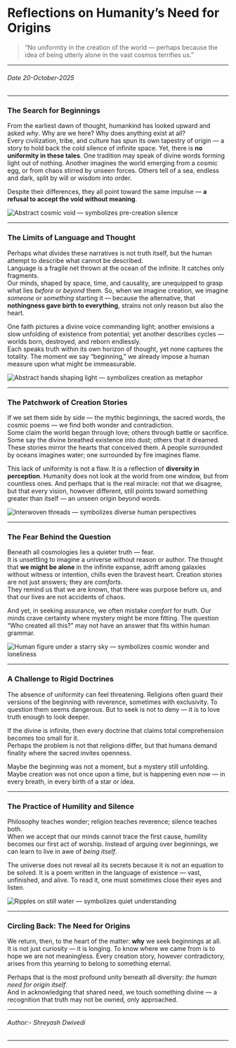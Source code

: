 # Reflections on Humanity’s Need for Origins

> “No uniformity in the creation of the world — perhaps because the idea of being utterly alone in the vast cosmos terrifies us.”  

---

###### Date 20-October-2025

---

### The Search for Beginnings

From the earliest dawn of thought, humankind has looked upward and asked *why*. Why are we here? Why does anything exist at all?  
Every civilization, tribe, and culture has spun its own tapestry of origin — a story to hold back the cold silence of infinite space. Yet, there is **no uniformity in these tales**. One tradition may speak of divine words forming light out of nothing. Another imagines the world emerging from a cosmic egg, or from chaos stirred by unseen forces. Others tell of a sea, endless and dark, split by will or wisdom into order.  

Despite their differences, they all point toward the same impulse — **a refusal to accept the void without meaning**.

![Abstract cosmic void — symbolizes pre-creation silence](image-cosmic-void.jpg)

---

### The Limits of Language and Thought

Perhaps what divides these narratives is not truth itself, but the human attempt to describe what cannot be described.  
Language is a fragile net thrown at the ocean of the infinite. It catches only fragments.  
Our minds, shaped by space, time, and causality, are unequipped to grasp what lies *before* or *beyond* them. So, when we imagine creation, we imagine *someone* or *something* starting it — because the alternative, that **nothingness gave birth to everything**, strains not only reason but also the heart.

One faith pictures a divine voice commanding light; another envisions a slow unfolding of existence from potential; yet another describes cycles — worlds born, destroyed, and reborn endlessly.  
Each speaks truth within its own horizon of thought, yet none captures the totality. The moment we say “beginning,” we already impose a human measure upon what might be immeasurable.

![Abstract hands shaping light — symbolizes creation as metaphor](image-creation-hands.jpg)

---

### The Patchwork of Creation Stories

If we set them side by side — the mythic beginnings, the sacred words, the cosmic poems — we find both wonder and contradiction.  
Some claim the world began through love; others through battle or sacrifice. Some say the divine breathed existence into dust; others that it dreamed. These stories mirror the hearts that conceived them. A people surrounded by oceans imagines water; one surrounded by fire imagines flame.

This lack of uniformity is not a flaw. It is a reflection of **diversity in perception**. Humanity does not look at the world from one window, but from countless ones. And perhaps that is the real miracle: not that we disagree, but that every vision, however different, still points toward something greater than itself — an unseen origin beyond words.

![Interwoven threads — symbolizes diverse human perspectives](image-threads.jpg)

---

### The Fear Behind the Question

Beneath all cosmologies lies a quieter truth — fear.  
It is unsettling to imagine a universe without reason or author. The thought that **we might be alone** in the infinite expanse, adrift among galaxies without witness or intention, chills even the bravest heart. Creation stories are not just answers; they are *comforts*.  
They remind us that we are known, that there was purpose before us, and that our lives are not accidents of chaos.  

And yet, in seeking assurance, we often mistake *comfort* for *truth*. Our minds crave certainty where mystery might be more fitting. The question “Who created all this?” may not have an answer that fits within human grammar.

![Human figure under a starry sky — symbolizes cosmic wonder and loneliness](image-human-sky.jpg)

---

### A Challenge to Rigid Doctrines

The absence of uniformity can feel threatening. Religions often guard their versions of the beginning with reverence, sometimes with exclusivity. To question them seems dangerous. But to seek is not to deny — it is to love truth enough to look deeper.  

If the divine is infinite, then every doctrine that claims total comprehension becomes too small for it.  
Perhaps the problem is not that religions differ, but that humans demand finality where the sacred invites openness.  

Maybe the beginning was not a moment, but a mystery still unfolding. Maybe creation was not once upon a time, but is happening even now — in every breath, in every birth of a star or idea.

---

### The Practice of Humility and Silence

Philosophy teaches wonder; religion teaches reverence; silence teaches both.  
When we accept that our minds cannot trace the first cause, humility becomes our first act of worship. Instead of arguing over beginnings, we can learn to live in awe of *being itself*.  

The universe does not reveal all its secrets because it is not an equation to be solved. It is a poem written in the language of existence — vast, unfinished, and alive. To read it, one must sometimes close their eyes and listen.

![Ripples on still water — symbolizes quiet understanding](image-ripples.jpg)

---

### Circling Back: The Need for Origins

We return, then, to the heart of the matter: **why** we seek beginnings at all.  
It is not just curiosity — it is longing. To know where we came from is to hope we are not meaningless. Every creation story, however contradictory, arises from this yearning to belong to something eternal.  

Perhaps that is the most profound unity beneath all diversity: *the human need for origin itself*.  
And in acknowledging that shared need, we touch something divine — a recognition that truth may not be owned, only approached.

---

###### Author:- Shreyash Dwivedi

---

